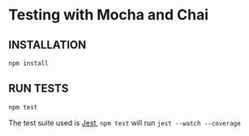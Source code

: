 # Testing with Mocha and Chai

## INSTALLATION

```sh
npm install
```

## RUN TESTS

```sh
npm test
```

The test suite used is [Jest](https://facebook.github.io/jest/), `npm test` will run `jest --watch --coverage`